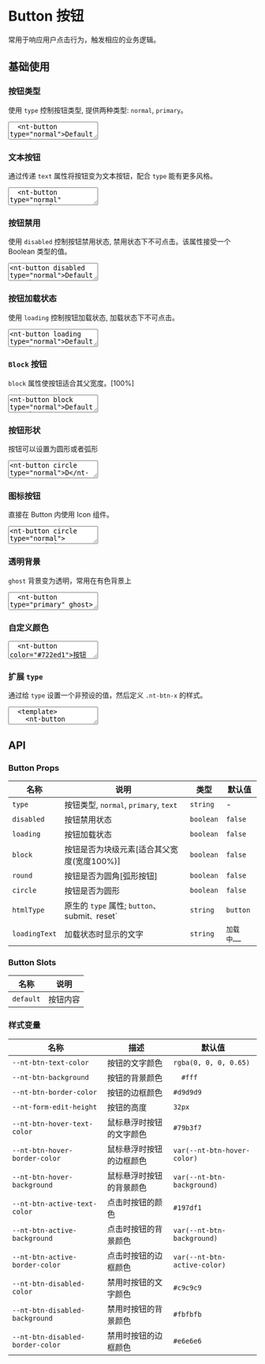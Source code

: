 # Button 按钮

常用于响应用户点击行为，触发相应的业务逻辑。

## 基础使用

<script setup>
  import { Button } from '../../src'
</script>

### 按钮类型

使用 `type` 控制按钮类型, 提供两种类型: `normal`, `primary`。

<ClientOnly>
  <CodePreview>
  <textarea lang="vue-html">
  <nt-button type="normal">Default</nt-button>
  <nt-button type="primary" class="ml-10">Primary</nt-button>
  </textarea>
  </CodePreview>
</ClientOnly>

### 文本按钮

通过传递 `text` 属性将按钮变为文本按钮，配合 `type` 能有更多风格。

<ClientOnly>
  <CodePreview>
  <textarea lang="vue-html">
  <nt-button type="normal" text>Default</nt-button>
  <nt-button type="primary" text class="ml-10">Primary</nt-button>
  </textarea>
  </CodePreview>
</ClientOnly>

### 按钮禁用

使用 `disabled` 控制按钮禁用状态, 禁用状态下不可点击。该属性接受一个 Boolean 类型的值。

<ClientOnly><CodePreview>
<textarea lang="vue-html">
<nt-button disabled type="normal">Default</nt-button>
<nt-button type="text" class="ml-10" disabled>Text</nt-button>
</textarea>
</CodePreview></ClientOnly>

### 按钮加载状态

使用 `loading` 控制按钮加载状态, 加载状态下不可点击。

<ClientOnly><CodePreview>
<textarea lang="vue-html">
<nt-button loading type="normal">Default</nt-button>
<nt-button type="primary" loading class="ml-10">Primary</nt-button>
</textarea>
</CodePreview></ClientOnly>

### `Block` 按钮

`block` 属性使按钮适合其父宽度。[100%]

<ClientOnly><CodePreview>
<textarea lang="vue-html">
<nt-button block type="normal">Default</nt-button>
<nt-button type="primary" block class="mt-15">Text</nt-button>
</textarea>
</CodePreview></ClientOnly>

### 按钮形状

按钮可以设置为圆形或者弧形

<ClientOnly><CodePreview>
<textarea lang="vue-html">
<nt-button circle type="normal">D</nt-button>
<nt-button type="primary" round class="ml-10">Text</nt-button>
</textarea>
</CodePreview></ClientOnly>

### 图标按钮

直接在 Button 内使用 Icon 组件。

<ClientOnly><CodePreview>
<textarea lang="vue-html">
<nt-button circle type="normal">
<nt-search-icon></nt-search-icon>
</nt-button>
<nt-button type="primary" round class="ml-10">
<nt-search-icon></nt-search-icon>
<span>Search</span>
</nt-button>
</textarea>
</CodePreview></ClientOnly>

### 透明背景

`ghost` 背景变为透明，常用在有色背景上

<ClientOnly>
  <CodePreview>
  <textarea lang="vue-html">
  <nt-button type="primary" ghost>透明按钮</nt-button>
  </textarea>
  </CodePreview>
</ClientOnly>

### 自定义颜色

<ClientOnly>
  <CodePreview>
  <textarea lang="vue-html">
  <nt-button color="#722ed1">按钮</nt-button>
  <nt-button color="#eb2f96" ghost class="ml-10">按钮</nt-button>
  <nt-button color="#4998f4" text class="ml-10">按钮</nt-button>
  </textarea>
  </CodePreview>
</ClientOnly>

### 扩展 `type`

通过给 `type` 设置一个非预设的值，然后定义 `.nt-btn-x` 的样式。

<ClientOnly>
  <CodePreview>
  <textarea lang="vue">
  <template>
    <nt-button type="blue">蓝色按钮</nt-button>
    <nt-button type="gradient" class="ml-10">渐变按钮</nt-button>
  </template>
  <style>
    .nt-btn-blue {
      --nt-btn-border-color: #1677ff;
      --nt-btn-hover-border-color: #4096ff;
      --nt-btn-active-border-color: #0958d9;
    }
    .nt-btn-gradient {
      border: none;
      --nt-btn-color: #389e0d;
      --nt-btn-active-color: #0fd850;
      --nt-btn-background: linear-gradient(90deg, #0fd850 0%, #f9f047 100%);
      --nt-btn-hover-background: linear-gradient(90deg, #2af06a 0%, #fbf478 100%);
      --nt-btn-active-background: linear-gradient(90deg, #0a9036 0%, #ece008 100%);
    }
  </style>
  </textarea>
  <template #preview>
    <Button type="blue">蓝色按钮</Button>
    <Button type="gradient" class="ml-10">渐变按钮</Button>
  </template>
  </CodePreview>
</ClientOnly>

## API

### Button Props

| 名称          | 说明                                           | 类型      | 默认值     |
| ------------- | ---------------------------------------------- | --------- | ---------- |
| `type`        | 按钮类型, `normal`, `primary`, `text`          | `string`  | -          |
| `disabled`    | 按钮禁用状态                                   | `boolean` | `false`    |
| `loading`     | 按钮加载状态                                   | `boolean` | `false`    |
| `block`       | 按钮是否为块级元素[适合其父宽度(宽度100%)]     | `boolean` | `false`    |
| `round`       | 按钮是否为圆角[弧形按钮]                       | `boolean` | `false`    |
| `circle`      | 按钮是否为圆形                                 | `boolean` | `false`    |
| `htmlType`    | 原生的 `type` 属性; `button`、submit`、`reset` | `string`  | `button`   |
| `loadingText` | 加载状态时显示的文字                           | `string`  | `加载中……` |

### Button Slots

| 名称      | 说明     |
| --------- | -------- |
| `default` | 按钮内容 |

### 样式变量

| 名称                             | 描述                     | 默认值                       |
| -------------------------------- | ------------------------ | ---------------------------- |
| `--nt-btn-text-color`            | 按钮的文字颜色           | `rgba(0, 0, 0, 0.65)`        |
| `--nt-btn-background`            | 按钮的背景颜色           | `	#fff`                       |
| `--nt-btn-border-color`          | 按钮的边框颜色           | `#d9d9d9`                    |
| `--nt-form-edit-height`          | 按钮的高度               | `32px`                       |
| `--nt-btn-hover-text-color`      | 鼠标悬浮时按钮的文字颜色 | `#79b3f7`                    |
| `--nt-btn-hover-border-color`    | 鼠标悬浮时按钮的边框颜色 | `var(--nt-btn-hover-color)`  |
| `--nt-btn-hover-background`      | 鼠标悬浮时按钮的背景颜色 | `var(--nt-btn-background)`   |
| `--nt-btn-active-text-color`     | 点击时按钮的颜色         | `#197df1`                    |
| `--nt-btn-active-background`     | 点击时按钮的背景颜色     | `var(--nt-btn-background)`   |
| `--nt-btn-active-border-color`   | 点击时按钮的边框颜色     | `var(--nt-btn-active-color)` |
| `--nt-btn-disabled-color`        | 禁用时按钮的文字颜色     | `#c9c9c9`                    |
| `--nt-btn-disabled-background`   | 禁用时按钮的背景颜色     | `#fbfbfb`                    |
| `--nt-btn-disabled-border-color` | 禁用时按钮的边框颜色     | `#e6e6e6`                    |
